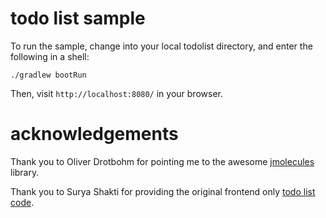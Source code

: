 # todo list sample
To run the sample, change into your local todolist directory, and enter the following in a shell:

`./gradlew bootRun`

Then, visit `http://localhost:8080/` in your browser.

# acknowledgements
Thank you to Oliver Drotbohm for pointing me to the awesome [jmolecules](https://github.com/xmolecules/jmolecules) library.

Thank you to Surya Shakti for providing the original frontend only [todo list code](https://suryashakti1999.medium.com/to-do-list-app-using-javascript-for-absolute-beginners-13ea9e38a033).


